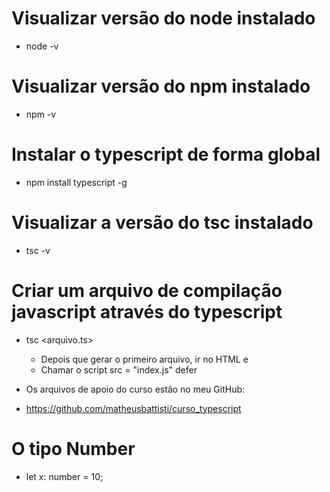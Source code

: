 # Visualizar versão do node instalado
 * node -v
# Visualizar versão do npm instalado
 * npm -v
# Instalar o typescript de forma global
 * npm install typescript -g
# Visualizar a versão do tsc instalado
 * tsc -v

# Criar um arquivo de compilação javascript através do typescript
 * tsc <arquivo.ts>
   - Depois que gerar o primeiro arquivo, ir no HTML e 
   - Chamar o script src = "index.js" defer
 
  * Os arquivos de apoio do curso estão no meu GitHub: 
   - https://github.com/matheusbattisti/curso_typescript

# O tipo Number
 * let x: number = 10;
    <!-- console.log(x);

    console.log(typeof x)

    const y = 15.487658;

    console.log(typeof y);
    console.log(y);
    console.log(y.toPrecision(3)); -->

